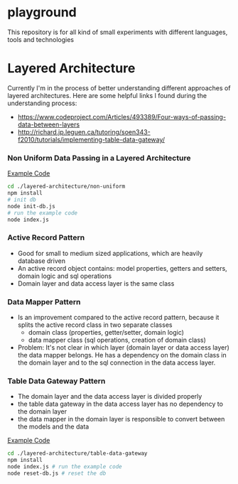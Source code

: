 # playground
This repository is for all kind of small experiments with different languages, tools and technologies


# Layered Architecture

Currently I'm in the process of better understanding different approaches of layered architectures.
Here are some helpful links I found during the understanding process:

- https://www.codeproject.com/Articles/493389/Four-ways-of-passing-data-between-layers
- http://richard.jp.leguen.ca/tutoring/soen343-f2010/tutorials/implementing-table-data-gateway/

### Non Uniform Data Passing in a Layered Architecture
[Example Code](./layered-architecture/non-uniform)

```bash
cd ./layered-architecture/non-uniform
npm install
# init db
node init-db.js
# run the example code
node index.js
```

### Active Record Pattern

- Good for small to medium sized applications, which are heavily database driven
- An active record object contains: model properties, getters and setters, domain logic and sql operations
- Domain layer and data access layer is the same class

### Data Mapper Pattern

- Is an improvement compared to the active record pattern, because it splits the active record class in two separate classes
  - domain class (properties, getter/setter, domain logic)
  - data mapper class (sql operations, creation of domain class)
- Problem: It's not clear in which layer (domain layer or data access layer) the data mapper belongs. He has a dependency on the domain class in the domain layer and to the sql connection in the data access layer.

### Table Data Gateway Pattern

- The domain layer and the data access layer is divided properly
- the table data gateway in the data access layer has no dependency to the domain layer
- the data mapper in the domain layer is responsible to convert between the models and the data

[Example Code](./layered-architecture/table-data-gateway)

```bash
cd ./layered-architecture/table-data-gateway
npm install
node index.js # run the example code
node reset-db.js # reset the db
```

